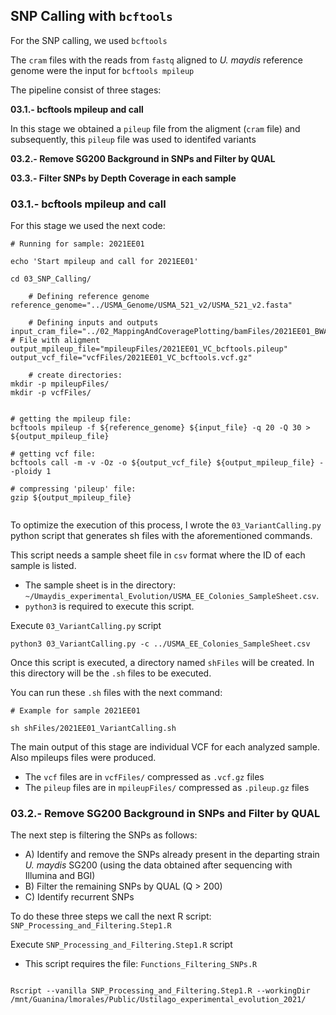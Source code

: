 ## SNP Calling with `bcftools`

For the SNP calling, we used `bcftools`

The `cram` files with the reads from `fastq` aligned to <i>U. maydis</i> reference genome were the input for `bcftools mpileup`

The pipeline consist of three stages:

<b>03.1.- bcftools mpileup and call </b>

In this stage we obtained a `pileup` file from the aligment (`cram` file) and subsequently, this `pileup` file was used to identifed variants

<b>03.2.- Remove SG200 Background in SNPs and Filter by QUAL </b>



<b>03.3.- Filter SNPs by Depth Coverage in each sample </b>






### 03.1.- bcftools mpileup and call

For this stage we used the next code:

```
# Running for sample: 2021EE01

echo 'Start mpileup and call for 2021EE01'

cd 03_SNP_Calling/

    # Defining reference genome
reference_genome="../USMA_Genome/USMA_521_v2/USMA_521_v2.fasta"

    # Defining inputs and outputs
input_cram_file="../02_MappingAndCoveragePlotting/bamFiles/2021EE01_BWA.mrkdup.addgp.cram" # File with aligment
output_mpileup_file="mpileupFiles/2021EE01_VC_bcftools.pileup"
output_vcf_file="vcfFiles/2021EE01_VC_bcftools.vcf.gz"

    # create directories:
mkdir -p mpileupFiles/
mkdir -p vcfFiles/


# getting the mpileup file:
bcftools mpileup -f ${reference_genome} ${input_file} -q 20 -Q 30 > ${output_mpileup_file}

# getting vcf file:
bcftools call -m -v -Oz -o ${output_vcf_file} ${output_mpileup_file} --ploidy 1

# compressing 'pileup' file:
gzip ${output_mpileup_file}


```

To optimize the execution of this process, I wrote the `03_VariantCalling.py` python script that generates sh files with the aforementioned commands.

This script needs a sample sheet file in `csv` format where the ID of each sample is listed. 
 - The sample sheet is in the directory: `~/Umaydis_experimental_Evolution/USMA_EE_Colonies_SampleSheet.csv`.
 - `python3` is required to execute this script.

Execute `03_VariantCalling.py` script
```
python3 03_VariantCalling.py -c ../USMA_EE_Colonies_SampleSheet.csv

```

Once this script is executed, a directory named `shFiles` will be created. In this directory will be the `.sh` files to be executed.

You can run these `.sh` files with the next command:

```
# Example for sample 2021EE01

sh shFiles/2021EE01_VariantCalling.sh

```

The main output of this stage are individual VCF for each analyzed sample. Also mpileups files were produced.

 - The `vcf` files are in `vcfFiles/` compressed as `.vcf.gz` files
 - The `pileup` files are in `mpileupFiles/` compressed as `.pileup.gz` files

 ### 03.2.- Remove SG200 Background in SNPs and Filter by QUAL
 
 The next step is filtering the SNPs as follows:
 - A) Identify and remove the SNPs already present in the departing strain <i>U. maydis</i> SG200 (using the data obtained after sequencing with Illumina and BGI)
 - B) Filter the remaining SNPs by QUAL (Q > 200)
 - C) Identify recurrent SNPs
 
To do these three steps we call the next R script: `SNP_Processing_and_Filtering.Step1.R`

Execute `SNP_Processing_and_Filtering.Step1.R` script
 - This script requires the file: `Functions_Filtering_SNPs.R`

```

Rscript --vanilla SNP_Processing_and_Filtering.Step1.R --workingDir /mnt/Guanina/lmorales/Public/Ustilago_experimental_evolution_2021/

```
 











